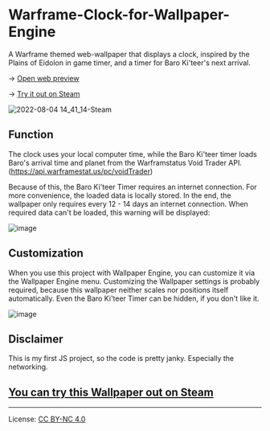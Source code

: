 # Warframe-Clock-for-Wallpaper-Engine
A Warframe themed web-wallpaper that displays a clock, inspired by the Plains of Eidolon in game timer, and a timer for Baro Ki'teer's next arrival.

-> [Open web preview](https://zappic3.github.io/Warframe-Clock-for-Wallpaper-Engine)

-> [Try it out on Steam](https://steamcommunity.com/sharedfiles/filedetails/?id=2742776809)

![2022-08-04 14_41_14-Steam](https://user-images.githubusercontent.com/79416867/182860588-f3a33b5e-9783-465e-89da-8d29c29ef64c.png)

## Function
The clock uses your local computer time, while the Baro Ki'teer timer loads Baro's arrival time and planet from the Warframstatus Void Trader API.
(https://api.warframestat.us/pc/voidTrader)

Because of this, the Baro Ki'teer Timer requires an internet connection. For more convenience, the loaded data is locally stored. In the end, the wallpaper only requires every 12 - 14 days an internet connection. When required data can't be loaded, this warning will be displayed:

![image](https://user-images.githubusercontent.com/79416867/182865272-2cf92f96-8283-4df2-9e77-b0f265fc7454.png)

## Customization
When you use this project with Wallpaper Engine, you can customize it via the Wallpaper Engine menu.
Customizing the Wallpaper settings is probably required, because this wallpaper neither scales nor positions itself automatically. 
Even the Baro Ki'teer Timer can be hidden, if you don't like it. 

![image](https://user-images.githubusercontent.com/79416867/182860792-238e5a6c-5ff2-45c8-bd15-3cfc64c911b6.png)

## Disclaimer
This is my first JS project, so the code is pretty janky. Especially the networking.

## [You can try this Wallpaper out on Steam](https://steamcommunity.com/sharedfiles/filedetails/?id=2742776809)

***

License: [CC BY-NC 4.0](https://creativecommons.org/licenses/by-nc/4.0/)
